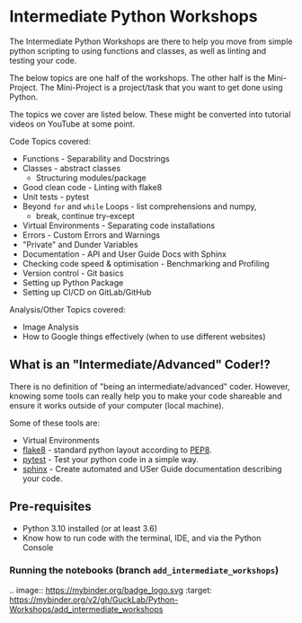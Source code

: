 
# Intermediate Python Workshops

The Intermediate Python Workshops are there to help you move from simple python
scripting to using functions and classes, as well as linting and testing your code.

The below topics are one half of the workshops.
The other half is the Mini-Project. The Mini-Project is a project/task that you
want to get done using Python.

The topics we cover are listed below. These might be converted into tutorial videos
on YouTube at some point.

Code Topics covered:
- Functions - Separability and Docstrings
- Classes - abstract classes
  - Structuring modules/package 
- Good clean code - Linting with flake8
- Unit tests - pytest
- Beyond `for` and `while` Loops - list comprehensions and numpy,
  - break, continue try-except
- Virtual Environments - Separating code installations
- Errors - Custom Errors and Warnings
- "Private" and Dunder Variables
- Documentation - API and User Guide Docs with Sphinx
- Checking code speed & optimisation - Benchmarking and Profiling
- Version control - Git basics
- Setting up Python Package
- Setting up CI/CD on GitLab/GitHub

Analysis/Other Topics covered:
 - Image Analysis
 - How to Google things effectively (when to use different websites)


## What is an "Intermediate/Advanced" Coder!?

There is no definition of "being an intermediate/advanced" coder. However, knowing
some tools can really help you to make your code shareable and ensure it works
outside of your computer (local machine).

Some of these tools are:
- Virtual Environments
- [flake8](https://flake8.pycqa.org/en/latest/) - standard python layout according to [PEP8](https://peps.python.org/pep-0008/).
- [pytest](https://docs.pytest.org/) - Test your python code in a simple way.
- [sphinx](https://www.sphinx-doc.org/en/master/usage/quickstart.html) - Create automated and USer Guide documentation describing your code.

## Pre-requisites

- Python 3.10 installed (or at least 3.6)
- Know how to run code with the terminal, IDE, and via the Python Console

### Running the notebooks (branch `add_intermediate_workshops`)

.. image:: https://mybinder.org/badge_logo.svg
 :target: https://mybinder.org/v2/gh/GuckLab/Python-Workshops/add_intermediate_workshops
